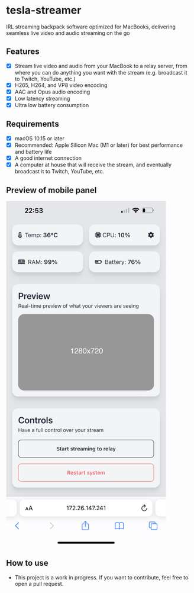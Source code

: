 # tesla-streamer
IRL streaming backpack software optimized for MacBooks, delivering seamless live video and audio streaming on the go

## Features
- [x] Stream live video and audio from your MacBook to a relay server, from where you can do anything you want with the stream (e.g. broadcast it to Twitch, YouTube, etc.)
- [x] H265, H264, and VP8 video encoding
- [x] AAC and Opus audio encoding
- [x] Low latency streaming
- [x] Ultra low battery consumption

## Requirements
- [x] macOS 10.15 or later
- [x] Recommended: Apple Silicon Mac (M1 or later) for best performance and battery life
- [x] A good internet connection
- [x] A computer at house that will receive the stream, and eventually broadcast it to Twitch, YouTube, etc.

## Preview of mobile panel
![Preview](readme_app_preview.webp)

## How to use
- This project is a work in progress. If you want to contribute, feel free to open a pull request.